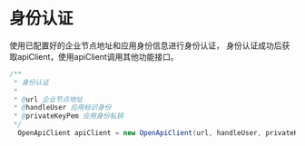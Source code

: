 # 身份认证

使用已配置好的企业节点地址和应用身份信息进行身份认证， 身份认证成功后获取apiClient，使用apiClient调用其他功能接口。

```java
/**
 * 身份认证
 *
 * @url 企业节点地址
 * @handleUser 应用标识身份
 * @privateKeyPem 应用身份私钥
 */
  OpenApiClient apiClient = new OpenApiClient(url, handleUser, privateKeyPem);
```